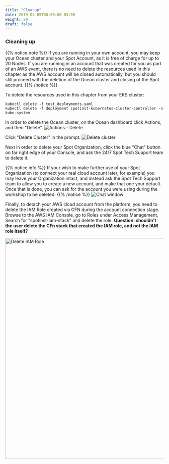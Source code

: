 ```yaml
---
title: "Cleanup"
date: 2019-04-09T00:00:00-03:00
weight: 20
draft: false
---
```


### Cleaning up

{{% notice note %}}
If you are running in your own account, you may keep your Ocean cluster and your Spot Account, as it is free of charge for up to 20 Nodes.
If you are running in an account that was created for you as part of an AWS event, there is no need to delete the resources used in this chapter as the AWS account will be closed automatically, but you should still proceed with the deletion of the Ocean cluster and closing of the Spot account.
{{% /notice %}}

To delete the resources used in this chapter from your EKS cluster: 
```
kubectl delete -f test_deployments.yaml
kubectl delete -f deployment spotinst-kubernetes-cluster-controller -n kube-system
```

In order to delete the Ocean cluster, on the Ocean dashboard click Actions, and then "Delete".
<img src="/images/ocean/actions_delete.png" alt="Actions - Delete" />

Click "Delete Cluster" in the prompt.
<img src="/images/ocean/delete_cluster.png" alt="Delete cluster" />

Next in order to delete your Spot Organization, click the blue "Chat" button on far right edge of your Console, and ask the 24/7 Spot Tech Support team to delete it. 

{{% notice info %}}
If your wish to make further use of your Spot Organization (to connect your real cloud account later, for example) you may leave your Organization intact, and instead ask the Spot Tech Support team to allow you to create a new account, and make that one your default. Once that is done, you can ask for the account you were using during the workshop to be deleted.
{{% /notice %}}
<img src="/images/ocean/chat.png" alt="Chat window" />

Finally, to detach your AWS cloud account from the platform, you need to delete the IAM Role created via CFN during the account connection stage. Browse to the AWS IAM Console, go to Roles under Access Management, Search for "spotinst-iam-stack" and delete the role.
**Question: shouldn't the user delete the CFn stack that created the IAM role, and not the IAM role itself?**

<img src="/images/ocean/delete_role.png" alt="Delete IAM Role" width="700"/>

